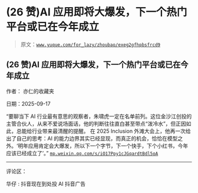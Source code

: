 # (26 赞)AI 应用即将大爆发，下一个热门平台或已在今年成立

> 原文：[`www.yuque.com/for_lazy/zhoubao/exeg2gfhpbsfrcd9`](https://www.yuque.com/for_lazy/zhoubao/exeg2gfhpbsfrcd9)

## (26 赞)AI 应用即将大爆发，下一个热门平台或已在今年成立

作者： 亦仁的收藏夹

日期：2025-09-17

“要聊当下 AI 行业最有意思的观察者，朱啸虎一定在名单前列。这位金沙江创投的主管合伙人，从来不爱说场面话，他的判断往往直白甚至带点“泼冷水”，但正因如此，总能给行业带来最清醒的提醒。
在 2025
Inclusion 外滩大会上，他再一次给出了自己的思考：AI 的能力边界其实已经显现，而真正的机会，恰恰在模型之外。‘明年应用肯定会大爆发，所以下一个字节，下一个快手，下个小红书，今年应该已经成立了’。” [`mp.weixin.qq.com/s/iO17Ppy1cJGqardtBdl5oA`](https://mp.weixin.qq.com/s/iO17Ppy1cJGqardtBdl5oA)

* * *

评论区：

华仔 : 抖音现在到处投 AI 抖音广告